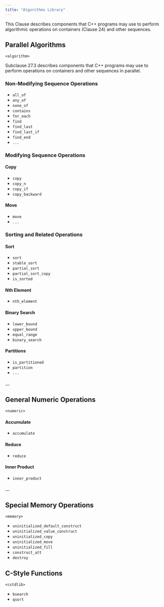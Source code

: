 ```yaml
---
title: "Algorithms Library"
---
```


This Clause describes components that C++ programs may use to perform
algorithmic operations on containers (Clause 24) and other sequences.

## Parallel Algorithms

`<algorithm>`

Subclause 27.3 describes components that C++ programs may use to perform
operations on containers and other sequences in parallel.

### Non-Modifying Sequence Operations

- `all_of`
- `any_of`
- `none_of`
- `contains`
- `for_each`
- `find`
- `find_last`
- `find_last_if`
- `find_end`
- `...`

### Modifying Sequence Operations

#### Copy

- `copy`
- `copy_n`
- `copy_if`
- `copy_backward`

#### Move

- `move`
- `...`

### Sorting and Related Operations

#### Sort

- `sort`
- `stable_sort`
- `partial_sort`
- `partial_sort_copy`
- `is_sorted`

#### Nth Element

- `nth_element`

#### Binary Search

- `lower_bound`
- `upper_bound`
- `equal_range`
- `binary_search`

#### Partitions

- `is_partitioned`
- `partition`
- `...`

#### ...

## General Numeric Operations

`<numeric>`

#### Accumulate

- `accumulate`

#### Reduce

- `reduce`

#### Inner Product

- `inner_product`

#### ...

## Special Memory Operations

`<memory>`

- `uninitialized_default_construct`
- `uninitialized_value_construct`
- `uninitialized_copy`
- `uninitialized_move`
- `uninitialized_fill`
- `construct_att`
- `destroy`

## C-Style Functions

`<cstdlib>`

- `bsearch`
- `qsort`
